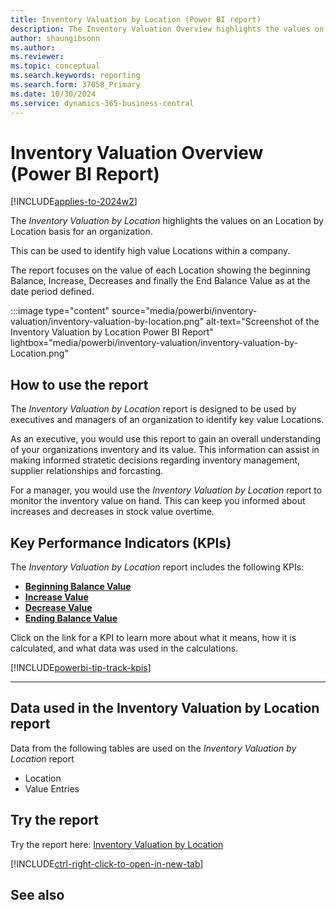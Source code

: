 ```yaml
---
title: Inventory Valuation by Location (Power BI report)
description: The Inventory Valuation Overview highlights the values on an Location by Location basis for an organization.
author: shaungibsonn
ms.author: 
ms.reviewer: 
ms.topic: conceptual
ms.search.keywords: reporting
ms.search.form: 37058_Primary
ms.date: 10/30/2024
ms.service: dynamics-365-business-central
---
```


# Inventory Valuation Overview (Power BI Report)
[!INCLUDE[applies-to-2024w2](includes/applies-to-2024w2.md)]


The *Inventory Valuation by Location* highlights the values on an Location by Location basis for an organization. 

This can be used to identify high value Locations within a company.

The report focuses on the value of each Location showing the beginning Balance, Increase, Decreases and finally the End Balance Value as at the date period defined. 

:::image type="content" source="media/powerbi/inventory-valuation/inventory-valuation-by-location.png" alt-text="Screenshot of the Inventory Valuation by Location Power BI Report" lightbox="media/powerbi/inventory-valuation/inventory-valuation-by-Location.png"

## How to use the report

The *Inventory Valuation by Location* report is designed to be used by executives and managers of an organization to identify key value Locations. 

As an executive, you would use this report to gain an overall understanding of your organizations inventory and its value. This information can assist in making informed stratetic decisions regarding inventory management, supplier relationships and forcasting.

For a manager, you would use the *Inventory Valuation by Location* report to monitor the inventory value on hand. This can keep you informed about increases and decreases in stock value overtime.

## Key Performance Indicators (KPIs)

The *Inventory Valuation by Location* report includes the following KPIs:

- [**Beginning Balance Value**](###)
- [**Increase Value**](###)
- [**Decrease Value**](###)
- [**Ending Balance Value**](###)

Click on the link for a KPI to learn more about what it means, how it is calculated, and what data was used in the calculations.

[!INCLUDE[powerbi-tip-track-kpis](includes/powerbi-tip-track-kpis.md)]

---
## Data used in the Inventory Valuation by Location report

Data from the following tables are used on the *Inventory Valuation by Location* report
- Location 
- Value Entries

## Try the report

Try the report here: [Inventory Valuation by Location](https://businesscentral.dynamics.com?page=37058)

[!INCLUDE[ctrl-right-click-to-open-in-new-tab](includes/ctrl-right-click-to-open-in-new-tab.md)]
## See also